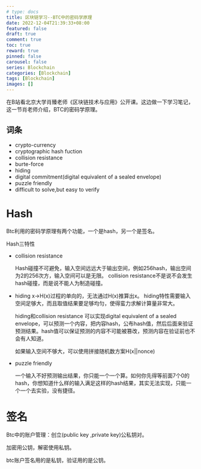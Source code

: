 ```yaml
---
# type: docs 
title: 区块链学习--BTC中的密码学原理
date: 2022-12-04T21:39:33+08:00
featured: false
draft: true
comment: true
toc: true
reward: true
pinned: false
carousel: false
series: Blockchain
categories: [Blockchain]
tags: [Blockchain]
images: []
---
```

在B站看北京大学肖臻老师《区块链技术与应用》公开课。这边做一下学习笔记，这一节肖老师介绍，BTC的密码学原理。

<!--more-->

## 词条
- crypto-currency
- cryptographic hash fuction
- collision resistance
- burte-force
- hiding
- digital commitment(digital equivalent of a sealed envelope)
- puzzle friendly
- difficult to solve,but easy to verify

# Hash

Btc利用的密码学原理有两个功能，一个是hash，另一个是签名。

Hash三特性

- collision resistance

    Hash碰撞不可避免，输入空间远远大于输出空间，例如256hash，输出空间为2的256次方，输入空间可以是无限。
    collision resistance不是说不会发生hash碰撞，而是说不能人为制造碰撞。 

- hiding
    x->H(x)过程的单向的，无法通过H(x)推算出x。 hiding特性需要输入空间足够大，而且取值结果要足够均匀，使得蛮力求解计算量非常大。

    hiding和collision resistance 可以实现digital equivalent of a sealed envelope，可以预测一个内容，把内容hash，公布hash值，然后后面来验证预测结果。hash值可以保证预测的内容不可能被篡改，预测内容在验证前也不会有人知道。

    如果输入空间不够大，可以使用拼接随机数方案H(x||nonce)
- puzzle friendly

    一个输入不好预测输出结果，你只能一个一个算。如何你先得等前面7个0的hash，你想知道什么样的输入满足这样的hash结果，其实无法实现，只能一个一个去实验，没有捷径。    

# 签名

Btc中的账户管理：创立(public key ,private key)公私钥对。

加密用公钥，解密使用私钥。

btc账户签名用的是私钥，验证用的是公钥。